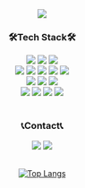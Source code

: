 <div align="center">
  <img src="https://capsule-render.vercel.app/api?type=waving&height=250&color=gradient&text=Heejun's%20GitHub&fontAlignY=45">
  
  
### 🛠️Tech Stack🛠️
  <img src="https://img.shields.io/badge/Flutter-02569B?style=flat-square&logo=flutter&logoColor=white"/>
  <img src="https://img.shields.io/badge/Dart-02569B?style=flat-square&logo=Dart&logoColor=white"/>
  <img src="https://img.shields.io/badge/Kotlin-7F52FF?style=flat-square&logo=Kotlin&logoColor=white"/>
  <br>
  <img src="https://img.shields.io/badge/JavaScript-F7DF1E?style=flat-square&logo=javascript&logoColor=black"/>
  <img src="https://img.shields.io/badge/HTML5-E34F26?style=flat-square&logo=html5&logoColor=white"/>
  <img src="https://img.shields.io/badge/CSS3-1572B6?style=flat-square&logo=css3&logoColor=white"/>
  <img src="https://img.shields.io/badge/React-61DAFB?style=flat-square&logo=React&logoColor=black"/>
  <img src="https://img.shields.io/badge/styled components-DB7093?style=flat-square&logo=styled-components&logoColor=white"/>
  <br>
  <img src="https://img.shields.io/badge/Supabase-3FCF8E?style=flat-square&logo=Supabase&logoColor=white"/>
  <img src="https://img.shields.io/badge/MySQL-4479A1?style=flat-square&logo=MySQL&logoColor=white"/>
  <img src="https://img.shields.io/badge/Node.js-339933?style=flat-square&logo=Node.js&logoColor=white"/>
  <br>
  <img src="https://img.shields.io/badge/Android Studio-3DDC84?style=flat-square&logo=Android Studio&logoColor=white"/>
  <img src="https://img.shields.io/badge/Figma-F24E1E?style=flat-square&logo=Figma&logoColor=white"/>
  <img src="https://img.shields.io/badge/Postman-FF6C37?style=flat-square&logo=Postman&logoColor=white"/>
  <img src="https://img.shields.io/badge/GitHub-181717?style=flat-square&logo=GitHub&logoColor=white"/>
  <br>
  <br>
  
### 📞Contact📞
  <img src="https://img.shields.io/badge/Gmail-EA4335?style=flat-square&logo=Gmail&logoColor=white"/>
  <a href="https://velog.io/@gmlwns262">
    <img src="https://img.shields.io/badge/Velog-20C997?style=flat-square&logo=Velog&logoColor=white"/>
  </a>
  <br>
  <br>

[![Top Langs](https://github-readme-stats.vercel.app/api/top-langs/?username=heejun8250&hide=python,objective-c&show_icons=true&hide_border=true&layout=compact&theme=dracula)](https://github.com/heejun)
</div>
